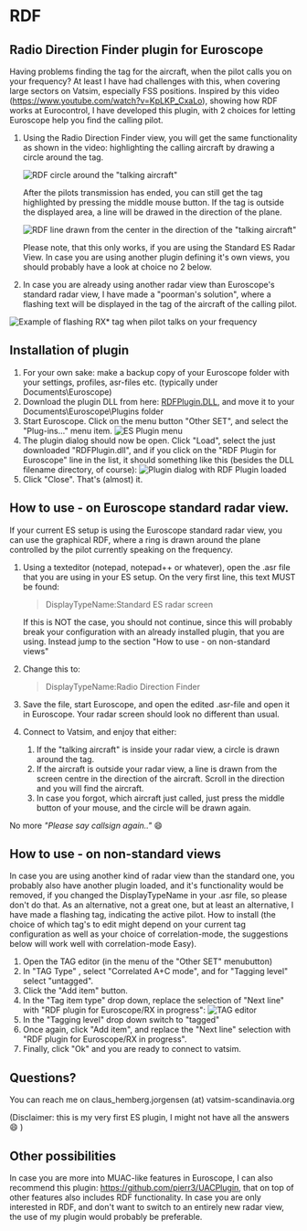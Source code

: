 # RDF
## Radio Direction Finder plugin for Euroscope

Having problems finding the tag for the aircraft, when the pilot calls you on your frequency? At least I have had challenges with this, when covering large sectors on Vatsim, especially FSS positions. Inspired by this video (https://www.youtube.com/watch?v=KpLKP_CxaLo), showing how RDF works at Eurocontrol, I have developed this plugin, with 2 choices for letting Euroscope help you find the calling pilot.
1. Using the Radio Direction Finder view, you will get the same functionality as shown in the video: highlighting the calling aircraft by drawing a circle around the tag. 

   ![RDF circle around the "talking aircraft"](documentation/RDFCircle.png)
   
   After the pilots transmission has ended, you can still get the tag highlighted by pressing the middle mouse button. 
   If the tag is outside the displayed area, a line will be drawed in the direction of the plane.
   
   ![RDF line drawn from the center in the direction of the "talking aircraft"](documentation/RDFLine.png)
   
   Please note, that this only works, if you are using the Standard ES Radar View. In case you are using another plugin defining it's own views, you should probably have a look at choice no 2 below.


1. In case you are already using another radar view than Euroscope's standard radar view, I have made a "poorman's solution", where a flashing text will be displayed in the tag of the aircraft of the calling pilot.

![Example of flashing ****RX***** tag when pilot talks on your frequency](documentation/RDFtag.png)

## Installation of plugin

1. For your own sake: make a backup copy of your Euroscope folder with your settings, profiles, asr-files etc. (typically under Documents\Euroscope)
1. Download the plugin DLL from here: [RDFPlugin.DLL](https://raw.githubusercontent.com/chembergj/RDF/master/Release/RDFPlugin.dll), and move it to your Documents\Euroscope\Plugins folder
1. Start Euroscope. Click on the menu button "Other SET", and select the "Plug-ins..." menu item. ![ES Plugin menu](documentation/ESPluginMenu.png)
1. The plugin dialog should now be open. Click "Load", select the just downloaded "RDFPlugin.dll", and if you click on the "RDF Plugin for Euroscope" line in the list, it should something like this (besides the DLL filename directory, of course):
![Plugin dialog with RDF Plugin loaded](documentation/ESPluginDialog.png)
1. Click "Close". That's (almost) it. 

## How to use - on Euroscope standard radar view.
If your current ES setup is using the Euroscope standard radar view, you can use the graphical RDF, where a ring is drawn around the plane controlled by the pilot currently speaking on the frequency.
1. Using a texteditor (notepad, notepad++ or whatever), open the .asr file that you are using in your ES setup. On the very first line, this text MUST be found:
   > DisplayTypeName:Standard ES radar screen
   
   If this is NOT the case, you should not continue, since this will probably break your configuration with an already installed plugin, that you are using. Instead jump to the section "How to use - on non-standard views"
1. Change this to: 
   > DisplayTypeName:Radio Direction Finder

1. Save the file, start Euroscope, and open the edited .asr-file and open it in Euroscope. Your radar screen should look no different than usual.
1. Connect to Vatsim, and enjoy that either:
   1. If the "talking aircraft" is inside your radar view, a circle is drawn around the tag. 
   1. If the aircraft is outside your radar view, a line is drawn from the screen centre in the direction of the aircraft. Scroll in the direction and you will find the aircraft.
   1. In case you forgot, which aircraft just called, just press the middle button of your mouse, and the circle will be drawn again.

No more *"Please say callsign again.."* :smile:


## How to use - on non-standard views
In case you are using another kind of radar view than the standard one, you probably also have another plugin loaded, and it's functionality would be removed, if you changed the DisplayTypeName in your .asr file, so please don't do that. As an alternative, not a great one, but at least an alternative, I have made a flashing tag, indicating the active pilot. How to install (the choice of which tag's to edit might depend on your current tag configuration as well as your choice of correlation-mode, the suggestions below will work well with correlation-mode Easy).

1. Open the TAG editor (in the menu of the "Other SET" menubutton)
1. In "TAG Type" , select "Correlated A+C mode", and for "Tagging level" select "untagged".
1. Click the "Add item" button. 
1. In the "Tag item type" drop down, replace the selection of "Next line" with "RDF plugin for Euroscope/RX in progress": ![TAG editor](documentation/ESTagDialog.png)
1. In the "Tagging level" drop down switch to "tagged"
1. Once again, click "Add item", and replace the "Next line" selection with "RDF plugin for Euroscope/RX in progress".
1. Finally, click "Ok" and you are ready to connect to vatsim.

## Questions?
You can reach me on claus_hemberg.jorgensen (at) vatsim-scandinavia.org

(Disclaimer: this is my very first ES plugin, I might not have all the answers :smile: )

## Other possibilities

In case you are more into MUAC-like features in Euroscope, I can also recommend this plugin: https://github.com/pierr3/UACPlugin, that on top of other features also includes RDF functionality. In case you are only interested in RDF, and don't want to switch to an entirely new radar view, the use of my plugin would probably be preferable.
